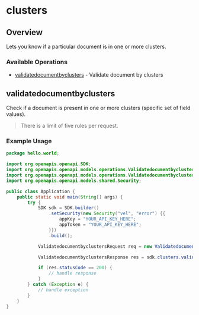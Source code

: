 # clusters

## Overview

Lets you know if a particular document is in one or more clusters.

### Available Operations

* [validatedocumentbyclusters](#validatedocumentbyclusters) - Validate document by clusters

## validatedocumentbyclusters

Check if a document is present in one or more clusters (specific set of field values).

> There is a limit of five rules per request.

### Example Usage

```java
package hello.world;

import org.openapis.openapi.SDK;
import org.openapis.openapi.models.operations.ValidatedocumentbyclustersRequest;
import org.openapis.openapi.models.operations.ValidatedocumentbyclustersResponse;
import org.openapis.openapi.models.shared.Security;

public class Application {
    public static void main(String[] args) {
        try {
            SDK sdk = SDK.builder()
                .setSecurity(new Security("vel", "error") {{
                    appKey = "YOUR_API_KEY_HERE";
                    appToken = "YOUR_API_KEY_HERE";
                }})
                .build();

            ValidatedocumentbyclustersRequest req = new ValidatedocumentbyclustersRequest("application/json", "{"foo":"DI<s&z:DMj","bar":"RMUEwn'@)]","bike":36824,"a":"zi.qq|MkkK","b":"i`+d\\W.Rxg","name":"*GM92ieK5U","prop":1878}", "Client", "Client-b818cbda-e489-11e6-94f4-0ac138d2d42e");            

            ValidatedocumentbyclustersResponse res = sdk.clusters.validatedocumentbyclusters(req);

            if (res.statusCode == 200) {
                // handle response
            }
        } catch (Exception e) {
            // handle exception
        }
    }
}
```
